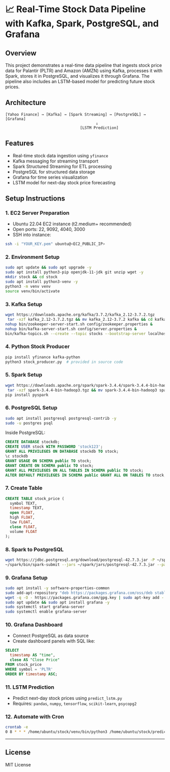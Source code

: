 # 📈 Real-Time Stock Data Pipeline with Kafka, Spark, PostgreSQL, and Grafana

## Overview

This project demonstrates a real-time data pipeline that ingests stock price data for Palantir (PLTR) and Amazon (AMZN) using Kafka, processes it with Spark, stores it in PostgreSQL, and visualizes it through Grafana. The pipeline also includes an LSTM-based model for predicting future stock prices.

## Architecture

```
[Yahoo Finance] → [Kafka] → [Spark Streaming] → [PostgreSQL] → [Grafana]
                                        ↓
                                 [LSTM Prediction]
```

## Features

* Real-time stock data ingestion using `yfinance`
* Kafka messaging for streaming transport
* Spark Structured Streaming for ETL processing
* PostgreSQL for structured data storage
* Grafana for time series visualization
* LSTM model for next-day stock price forecasting

## Setup Instructions

### 1. EC2 Server Preparation

* Ubuntu 22.04 EC2 instance (t2.medium+ recommended)
* Open ports: 22, 9092, 4040, 3000
* SSH into instance:

```bash
ssh -i "YOUR_KEY.pem" ubuntu@<EC2_PUBLIC_IP>
```

### 2. Environment Setup

```bash
sudo apt update && sudo apt upgrade -y
sudo apt install python3-pip openjdk-11-jdk git unzip wget -y
mkdir stock && cd stock
sudo apt install python3-venv -y
python3 -m venv venv
source venv/bin/activate
```

### 3. Kafka Setup

```bash
wget https://downloads.apache.org/kafka/3.7.2/kafka_2.12-3.7.2.tgz
 tar -xzf kafka_2.12-3.7.2.tgz && mv kafka_2.12-3.7.2 kafka && cd kafka
nohup bin/zookeeper-server-start.sh config/zookeeper.properties &
nohup bin/kafka-server-start.sh config/server.properties &
bin/kafka-topics.sh --create --topic stocks --bootstrap-server localhost:9092 --partitions 1 --replication-factor 1
```

### 4. Python Stock Producer

```bash
pip install yfinance kafka-python
python3 stock_producer.py  # provided in source code
```

### 5. Spark Setup

```bash
wget https://downloads.apache.org/spark/spark-3.4.4/spark-3.4.4-bin-hadoop3.tgz
 tar -xzf spark-3.4.4-bin-hadoop3.tgz && mv spark-3.4.4-bin-hadoop3 spark && cd spark
pip install pyspark
```

### 6. PostgreSQL Setup

```bash
sudo apt install postgresql postgresql-contrib -y
sudo -u postgres psql
```

Inside PostgreSQL:

```sql
CREATE DATABASE stockdb;
CREATE USER stock WITH PASSWORD 'stock123';
GRANT ALL PRIVILEGES ON DATABASE stockdb TO stock;
\c stockdb
GRANT USAGE ON SCHEMA public TO stock;
GRANT CREATE ON SCHEMA public TO stock;
GRANT ALL PRIVILEGES ON ALL TABLES IN SCHEMA public TO stock;
ALTER DEFAULT PRIVILEGES IN SCHEMA public GRANT ALL ON TABLES TO stock;
```

### 7. Create Table

```sql
CREATE TABLE stock_price (
  symbol TEXT,
  timestamp TEXT,
  open FLOAT,
  high FLOAT,
  low FLOAT,
  close FLOAT,
  volume FLOAT
);
```

### 8. Spark to PostgreSQL

```bash
wget https://jdbc.postgresql.org/download/postgresql-42.7.3.jar -P ~/spark/jars/
~/spark/bin/spark-submit --jars ~/spark/jars/postgresql-42.7.3.jar --packages org.apache.spark:spark-sql-kafka-0-10_2.12:3.4.4 stock_spark_process_stream.py
```

### 9. Grafana Setup

```bash
sudo apt install -y software-properties-common
sudo add-apt-repository "deb https://packages.grafana.com/oss/deb stable main"
wget -q -O - https://packages.grafana.com/gpg.key | sudo apt-key add -
sudo apt update && sudo apt install grafana -y
sudo systemctl start grafana-server
sudo systemctl enable grafana-server
```

### 10. Grafana Dashboard

* Connect PostgreSQL as data source
* Create dashboard panels with SQL like:

```sql
SELECT
  timestamp AS "time",
  close AS "Close Price"
FROM stock_price
WHERE symbol = 'PLTR'
ORDER BY timestamp ASC;
```

### 11. LSTM Prediction

* Predict next-day stock prices using `predict_lstm.py`
* Requires: `pandas`, `numpy`, `tensorflow`, `scikit-learn`, `psycopg2`

### 12. Automate with Cron

```bash
crontab -e
0 8 * * * /home/ubuntu/stock/venv/bin/python3 /home/ubuntu/stock/predict_lstm.py >> /home/ubuntu/stock/predict.log 2>&1
```

---

## License

MIT License

